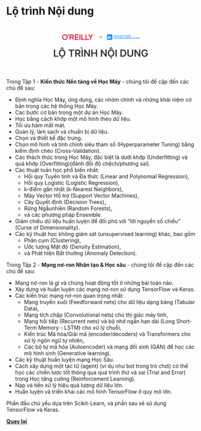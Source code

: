 # Lộ trình Nội dung

![](/assets/img/roadmap-cover.png)

Trong Tập 1 - **Kiến thức Nền tảng về Học Máy** - chúng tôi đề cập 
đến các chủ đề sau:

* Định nghĩa Học Máy, ứng dụng, các nhóm chính và những khái niệm 
cơ bản trong các hệ thống Học Máy.
* Các bước cơ bản trong một dự án Học Máy.
* Học bằng cách khớp một mô hình theo dữ liệu.
* Tối ưu hàm mất mát.
* Quản lý, làm sạch và chuẩn bị dữ liệu.
* Chọn và thiết kế đặc trưng.
* Chọn mô hình và tinh chỉnh siêu tham số (Hyperparameter Tuning) 
bằng kiểm định chéo (Cross-Validation).
* Các thách thức trong Học Máy, đặc biệt là dưới khớp (Underfitting) 
và quá khớp (Overfitting)(đánh đổi độ chệch/phương sai).
* Các thuật toán học phổ biến nhất: 
    * Hồi quy Tuyến tính và Đa thức (Linear and Polynomial Regression), 
    * Hồi quy Logistic (Logistic Regression), 
    * k-điểm gần nhất (k-Nearest Neighbors),
    * Máy Vector Hỗ trợ (Support Vector Machines), 
    * Cây Quyết định (Decision Trees), 
    * Rừng Ngẫunhiên (Random Forests), 
    * và các phương pháp Ensemble.
* Giảm chiều dữ liệu huấn luyện để đối phó với “lời nguyền số chiều” 
(Curse of Dimensionality).
* Các kỹ thuật học không giám sát (unsupervised learning) khác, bao gồm 
    * Phân cụm (Clustering),
    * Ước lượng Mật độ (Density Estimation), 
    * và Phát hiện Bất thường (Anomaly Detection).

Trong Tập 2 - **Mạng nơ-ron Nhân tạo & Học sâu** - chúng tôi đề cập 
đến các chủ đề sau:

* Mạng nơ-ron là gì và chúng hoạt động tốt ở những bài toán nào.
* Xây dựng và huấn luyện các mạng nơ-ron sử dụng TensorFlow và Keras.
* Các kiến trúc mạng nơ-ron quan trọng nhất: 
    * Mạng truyền xuôi (Feedforward nets) cho dữ liệu dạng bảng (Tabular Data),
    * Mạng tích chập (Convolutional nets) cho thị giác máy tính, 
    * Mạng hồi tiếp (Recurrent nets) và bộ nhớ ngắn hạn dài (Long Short-Term Memory - LSTM) 
    cho xử lý chuỗi, 
    * Kiến trúc Mã hóa/Giải mã (encoder/decoders) và Transformers cho 
    xử lý ngôn ngữ tự nhiên, 
    * Các bộ tự mã hóa (Autoencoder) và mạng đối sinh (GAN) để học các mô hình sinh
    (Generative learning).
* Các kỹ thuật huấn luyện mạng Học Sâu.
* Cách xây dựng một tác tử (agent) (ví dụ như bot trong trò chơi) có thể học các chiến lược
tốt thông qua quá trình thử và sai (Trial and Error) trong Học tăng cường (Reinforcement
Learning).
* Nạp và tiền xử lý hiệu quả lượng dữ liệu lớn.
* Huấn luyện và triển khai các mô hình TensorFlow ở quy mô lớn.

Phần đầu chủ yếu dựa trên Scikit-Learn, và phần sau sẽ sử dụng TensorFlow và Keras.

**[Quay lại](./)**
